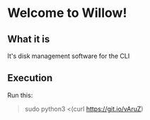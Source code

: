 # Welcome to Willow! 

## What it is
It's disk management software for the CLI

## Execution
Run this:
> sudo python3 <(curl https://git.io/vAruZ)
